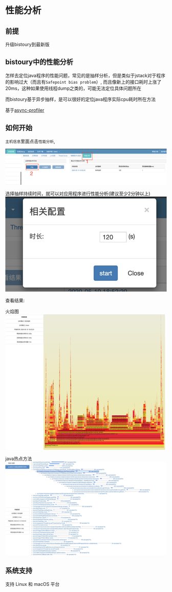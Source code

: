 # 性能分析

## 前提
升级bistoury到最新版

## bistoury中的性能分析

怎样去定位java程序的性能问题，常见的是抽样分析，但是类似于jstack对于程序的影响过大（而且有`Safepoint bias problem`）, 而且像新上的接口耗时上涨了20ms，这种如果使用线程dump之类的，可能无法定位具体问题所在

而bistoury基于异步抽样，是可以很好的定位java程序实际cpu耗时所在方法

基于[async-profiler](https://github.com/jvm-profiling-tools/async-profiler)


## 如何开始
`主机信息`里面点击`性能分析`,

![如何开始](../image/profiler_start.png)

选择抽样持续时间，就可以对应用程序进行性能分析(建议至少2分钟以上)
![如何开始](../image/profiler_start_step_2.png)

查看结果:

火焰图
![性能分析栈](../image/profiler_stack.png)

java热点方法
![性能分析方法](../image/profiler_method.png)

## 系统支持
支持 Linux 和 macOS 平台
